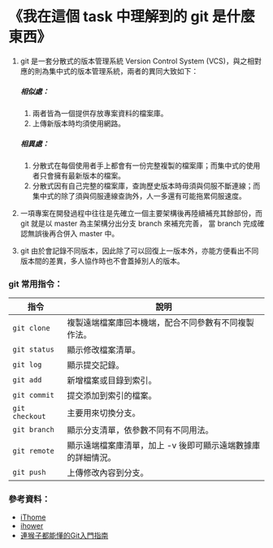 《我在這個 task 中理解到的 git 是什麼東西》
========================================

1. git 是一套分散式的版本管理系統 Version Control System (VCS)，與之相對應的則為集中式的版本管理系統，兩者的異同大致如下：


    ##### 相似處： #####
    
      1. 兩者皆為一個提供存放專案資料的檔案庫。
      1. 上傳新版本時均須使用網路。
      
      
    ##### 相異處： #####
    
      1. 分散式在每個使用者手上都會有一份完整複製的檔案庫；而集中式的使用者只會擁有最新版本的檔案。
      1. 分散式因有自己完整的檔案庫，查詢歷史版本時毋須與伺服不斷連線；而集中式的除了須與伺服連線查詢外，人一多還有可能拖累伺服速度。
      
      
1. 一項專案在開發過程中往往是先確立一個主要架構後再陸續補充其餘部份，而 git 就是以 master 為主架構分出分支 branch 來補充完善，
  當 branch 完成確認無誤後再合併入 master 中。


1. git 由於會記錄不同版本，因此除了可以回復上一版本外，亦能方便看出不同版本間的差異，多人協作時也不會蓋掉別人的版本。


### git 常用指令： ###

指令|說明
---|---
`git clone`|複製遠端檔案庫回本機端，配合不同參數有不同複製作法。
`git status`|顯示修改檔案清單。
`git log`|顯示提交記錄。
`git add`|新增檔案或目錄到索引。
`git commit`|提交添加到索引的檔案。
`git checkout`|主要用來切換分支。
`git branch`|顯示分支清單，依參數不同有不同用法。
`git remote`|顯示遠端檔案庫清單，加上 -v 後即可顯示遠端數據庫的詳細情況。
`git push`|上傳修改內容到分支。


### 參考資料： ###

+ [iThome](https://www.ithome.com.tw/news/95283)
+ [ihower](https://ihower.tw/git/vcs.html)
+ [連猴子都能懂的Git入門指南](https://backlog.com/git-tutorial/tw/)
